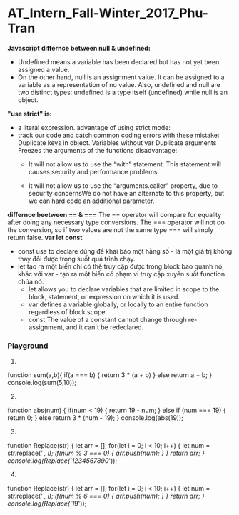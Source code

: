 # AT_Intern_Fall-Winter_2017_Phu-Tran
**Javascript**
**differnce between null & undefined:**

- Undefined means a variable has been declared but has not yet been assigned a value. 
- On the other hand, null is an assignment value. It can be assigned to a variable as a representation of no value.
Also, undefined and null are two distinct types: undefined is a type itself (undefined) while null is an object.

**"use strict" is:**
- a literal expression.
advantage of using strict mode:
- track our code and catch common coding errors with these mistake:
  Duplicate keys in object.
  Variables without var
  Duplicate arguments
  Freezes the arguments of the functions
disadvantage:
  - It will not allow us to use the “with” statement. This statement will causes security and performance problems.

  - It will not allow us to use the “arguments.caller” property, due to security concernsWe do not have an alternate to this property, but we can hard code an additional parameter.

**differnce beetween == & ===**
  The == operator will compare for equality after doing any necessary type conversions. The === operator will not do the conversion, so if two values are not the same type === will simply return false.
**var let const**
  - const use to declare dùng để khai báo một hằng số - là một giá trị không thay đổi được trong suốt quá trình chạy.
  - let tạo ra một biến chỉ có thể truy cập được trong block bao quanh nó, khác với var - tạo ra một biến có phạm vi truy cập xuyên suốt function chứa nó.
    - let allows you to declare variables that are limited in scope to the block, statement, or expression on which it is used. 
    - var defines a variable globally, or locally to an entire function regardless of block scope.
    - const  The value of a constant cannot change through re-assignment, and it can't be redeclared.
### Playground
1. 
function sum(a,b){
  if(a === b) {
    return 3 * (a + b)
  } else 
    return a + b;
  }
console.log(sum(5,10));

2. 
function abs(num) {
  if(num < 19) {
    return 19 - num;
  } else if (num === 19) {
    return 0;
  } else 
    return 3 * (num - 19);
  }
console.log(abs(19));

3. 
function Replace(str) {
  let arr = [];
  for(let i = 0; i < 10; i++) {
    let num = str.replace('*', i);
    if(num % 3 === 0) {
      arr.push(num);
    }
  }
  return arr;
}
console.log(Replace('1234567890*'));

4. 
function Replace(str) {
  let arr = [];
  for(let i = 0; i < 10; i++) {
    let num = str.replace('*', i);
    if(num % 6 === 0) {
      arr.push(num);
    }
  }
  return arr;
}
console.log(Replace('1*9'));